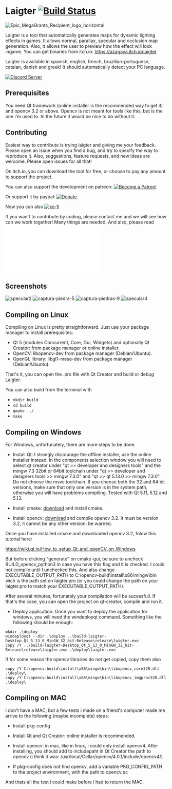 # Laigter [![Build Status](https://travis-ci.com/azagaya/laigter.svg?branch=master)](https://travis-ci.com/azagaya/laigter)

![Epic_MegaGrants_Recipient_logo_horizontal](https://user-images.githubusercontent.com/46932830/77976528-a0395800-72d3-11ea-8c3c-4c049350e247.png)

Laigter is a tool that automatically generates maps for dynamic lighting effects in games. It allows normal, parallax, specular and occlusion map generation. Also, it allows the user to preview how the effect will look ingame.
You can get binaries from itch.io: https://azagaya.itch.io/laigter

Laigter is available in spanish, english, french, brazilian-portuguese, catalan, danish and greek! It should automatically detect your PC language.

[![Discord Server](https://discordapp.com/api/guilds/582648422167871514/embed.png)](https://discord.gg/88kJqry)

## Prerequisites

You need Qt framework (online installer is the recommended way to get it) and opencv 3.2 or above. Opencv is not meant for tools like this, but is the one i'm used to. In the future it would be nice to do without it.

## Contributing

Easiest way to contribute is trying laigter and giving me your feedback. Please open an issue when you find a bug, and try to specify the way to reproduce it.
Also, suggestions, feature requests, and new ideas are welcome. Please open issues for all that!

On itch.io, you can download the tool for free, or choose to pay any amount to support the project.

You can also support the development on patreon: [![Become a Patron!](https://c5.patreon.com/external/logo/become_a_patron_button.png)](https://www.patreon.com/bePatron?u=19254491)

Or support it by paypal: [![Donate](https://img.shields.io/badge/Donate-PayPal-green.svg)](https://paypal.me/PabloFonovich).

Now you can also [![ko-fi](https://www.ko-fi.com/img/githubbutton_sm.svg)](https://ko-fi.com/O5O110W22)

If you wan't to contribute by coding, please contact me and we will see how can we work together! Many things are needed. And also, please read ![Contributing guidelines](CONTRIBUTING.md)

## Screenshots

![specular2](https://user-images.githubusercontent.com/46932830/60845793-cbaf6c00-a1b3-11e9-999b-404670185b4c.png)
![captura-piedra-5](https://user-images.githubusercontent.com/46932830/60845822-dcf87880-a1b3-11e9-879c-e909fbd83469.png)
![captura-piedras-9](https://user-images.githubusercontent.com/46932830/60845823-dcf87880-a1b3-11e9-8772-a42180f3abdc.png)
![specular4](https://user-images.githubusercontent.com/46932830/60845825-dcf87880-a1b3-11e9-9f32-45ccc27abe0f.png)

## Compiling on Linux

Compiling on Linux is pretty straightforward. Just use your package manager to install prerequisites:

* Qt 5 (modules Concurrent, Core, Gui, Widgets) and optionally Qt Creator: from package manager or online installer.
* OpenCV: libopencv-dev from package manager (Debian/Ubuntu).
* OpenGL library: libgl1-mesa-dev from package manager (Debian/Ubuntu).

That's it, you can open the .pro file with Qt Creator and build or debug Laigter.

You can also build from the terminal with
* `mkdir build`
* `cd build`
* `qmake ../`
* `make`

## Compiling on Windows

For Windows, unfortunately, there are more steps to be done.

* Install Qt: I strongly discourage the offline installer, use the online installer instead. In the components selection window you will need to select  qt creator under "qt >> developer and designers tools" and the mingw 7.3 32bit or 64bit toolchain under "qt >> developer and designers tools >> mingw 7.3.0" and "qt >> qt 5.13.0 >> mingw 7.3.0". Do not choose the msvc toolchain. If you choose both the 32 and 64 bit versions, make sure that only one version is in the system path, otherwise you will have problems compiling. Tested with Qt 5.11, 5.12 and 5.13.

* Install cmake: [download](https://cmake.org/download/) and install cmake.

* Install opencv: [download](https://github.com/opencv/opencv/releases/tag/3.2.0) and compile opencv 3.2. It must be version 3.2, it cannot be any other version; be warned.

Once you have installed cmake and downloaded opencv 3.2, folow this tutorial here:

https://wiki.qt.io/How_to_setup_Qt_and_openCV_on_Windows

But before clicking "generate" on cmake-gui, be sure to uncheck BUILD_opencv_python3 in case you have this flag and it is checked. I could not compile until I unchecked this. And also change EXECUTABLE_OUTPUT_PATH to C:\opencv-build\install\x86\mingw\bin wich is the path set on laigter.pro (or you could change the path on your laigter.pro to match your EXECUTABLE_OUTPUT_PATH).

After several minutes, fortunately your compilation will be sucessfull. If that's the case, you can open the project on qt-creator, compile and run it. 

* Deploy application: Once you want to deploy the application for windows, you will need the windeployqt command. Something like the following should be enough:

```
mkdir .\deploy
windeployqt --dir .\deploy ..\build-laigter-Desktop_Qt_5_13_0_MinGW_32_bit-Release\release\laigter.exe
copy /Y ..\build-laigter-Desktop_Qt_5_13_0_MinGW_32_bit-Release\release\laigter.exe .\deploy\laigter.exe
```

If for some reason the opencv libraries do not get copied, copy them also
```
copy /Y C:\opencv-build\install\x86\mingw\bin\libopencv_core320.dll .\deploy\
copy /Y C:\opencv-build\install\x86\mingw\bin\libopencv_imgproc320.dll .\deploy\
```

## Compiling on MAC

I don't have a MAC, but a few tests i made on a friend's computer made me arrive to the following (maybe incomplete) steps:

* Install pkg-config

* Install Qt and Qt Creator: online installer is recommended.

* Install opencv: in mac, like in linux, i could only install opencv4. After installing, you should add to includepaht in Qt Creator the path to opencv (i think it was: /usr/local/Cellar/opencv/4.0.1/include/opencv4/)

* If pkg-config does not find opencv, add a variable PKG_CONFIG_PATH to the project environment, with the path to opencv.pc

And thats all the test i could make before i had to return the MAC. 
